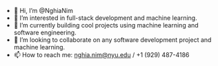 - 👋 Hi, I’m @NghiaNim
- 👀 I’m interested in full-stack development and machine learning.
- 🌱 I’m currently building cool projects using machine learning and software engineering.
- 💞️ I’m looking to collaborate on any software development project and machine learning.
- 📫 How to reach me: nghia.nim@nyu.edu / +1 (929) 487-4186

<!---
NghiaNim/NghiaNim is a ✨ special ✨ repository because its `README.md` (this file) appears on your GitHub profile.
You can click the Preview link to take a look at your changes.
--->
